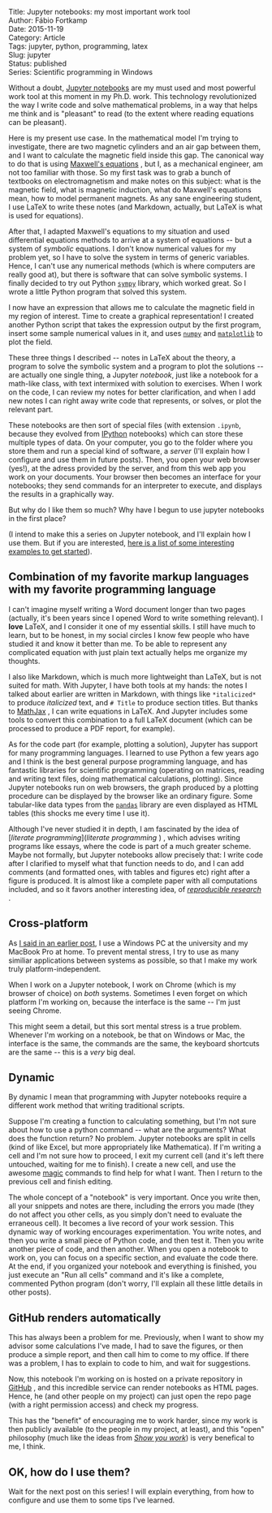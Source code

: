 Title: Jupyter notebooks: my most important work tool  
Author: Fábio Fortkamp  
Date: 2015-11-19  
Category: Article  
Tags: jupyter, python, programming, latex  
Slug: jupyter  
Status: published  
Series: Scientific programming in Windows  

Without a doubt, [Jupyter notebooks](http://jupyter.org/ ) 
 are my must used and most powerful work tool at this moment in my Ph.D. work. This technology revolutionized the way I write code and solve  mathematical problems, in a way that helps me think and is "pleasant" to read (to the extent where reading equations can be pleasant).

Here is my present use case. In the mathematical model I'm trying to investigate, there are two magnetic cylinders and an air gap between them, and I want to calculate the magnetic field inside this gap. The canonical way to do that is using [Maxwell's equations](https://en.wikipedia.org/wiki/Maxwell%27s_equations ) 
, but I, as a mechanical engineer, am not too familiar with those. So my first task was to grab a bunch of textbooks on electromagnetism and make notes on this subject: what is the magnetic field, what is magnetic induction, what do Maxwell's equations mean, how to model permanent magnets. As any sane engineering student, I use LaTeX to write these notes (and Markdown, actually, but LaTeX is what is used for equations).

After that, I adapted Maxwell's equations to my situation and used differential equations methods to arrive at a system of equations -- but a system of *symbolic* equations. I don't know numerical values for my problem yet, so I have to solve the system in terms of generic variables. Hence, I can't use any numerical methods (which is where computers are really good at), but there is software that can solve symbolic systems. I finally decided to try out Python [`sympy`](http://www.sympy.org/en/index.html ) 
 library, which worked great. So I wrote a little Python program that solved this system.

I now have an expression that allows me to calculate the magnetic field in my region of interest. Time to create a graphical representation! I created another Python script that takes the expression output by the first program, insert some sample numerical values in it, and uses [`numpy`](http://www.numpy.org/) 
 and [`matplotlib`](http://matplotlib.org/ ) 
 to plot the field.

These three things I described -- notes in LaTeX about the theory, a program to solve the symbolic system and a program to plot the solutions -- are actually one single thing, a Jupyter *notebook*, just like a notebook for a math-like class, with text intermixed with solution to exercises. When I work on the code, I can review my notes for better clarification, and when I add new notes I can right away write code that represents, or solves, or plot the relevant part.

These notebooks are then sort of special files (with extension `.ipynb`, because they evolved from [IPython](http://ipython.org/) notebooks) which can store these multiple types of data. On your computer, you go to the folder where you store them and run a special kind of software, a *server* (I'll explain how I configure and use them in future posts). Then, you open your web browser (yes!), at the adress provided by the server, and from this web app you work on your documents. Your browser then becomes an interface for your notebooks; they send commands for an interpreter to execute, and displays the results in a graphically way. 

But why do I like them so much? Why have I begun to use jupyter notebooks in the first place?

(I intend to make this a series on Jupyter notebook, and I'll explain how I use them. But if you are interested, [here is a list of some interesting examples to get started](https://github.com/ipython/ipython/wiki/A-gallery-of-interesting-IPython-Notebooks)).

## Combination of my favorite markup languages with my favorite programming language

I can't imagine myself writing a Word document longer than two pages (actually, it's been years since I opened Word to write something relevant). I **love** LaTeX, and I consider it one of my essential skills. I still have much to learn, but to be honest, in my social circles I know few people who have studied it and know it better than me. To be able to represent any complicated equation with just plain text actually helps me organize my thoughts.

I also like Markdown, which is much more lightweight than LaTeX, but is not suited for math. With Jupyter, I have both tools at my hands: the notes I talked about earlier are written in Markdown, with things like `*italicized*` to produce *italicized* text, and `# Title` to produce section titles. But thanks to [MathJax](https://www.mathjax.org/ ) 
, I can write equations in LaTeX. And Jupyter includes some tools to convert this combination to a full LaTeX document (which can be processed to produce a PDF report, for example).

As for the code part (for example, plotting a solution), Jupyter has support for many programming languages. I learned to use Python a few years ago and I think is the best general purpose programming language, and has fantastic libraries for scientific programming (operating on matrices, reading and writing text files, doing mathematical calculations, plotting). Since Jupyter notebooks run on web browsers, the graph produced by a plotting procedure can be displayed by the browser like an ordinary figure. Some tabular-like data types from the [`pandas`](http://pandas.pydata.org/ ) 
 library are even displayed as HTML tables (this shocks me every time I use it).

Although I've never studied it in depth, I am fascinated by the idea of [*literate programming*](*literate programming* ) 
, which advises writing programs like essays, where the code is part of a much greater scheme. Maybe not formally, but Jupyter notebooks allow precisely that: I write code after I clarified to myself what that function needs to do, and I can add comments (and formatted ones, with tables and figures etc) right after a figure is produced. It is almost like a complete paper with all computations included, and so it favors another interesting idea, of [*reproducible research*](http://www.jstatsoft.org/article/view/v046i03 ) 
.

## Cross-platform

As [I said in an earlier post](http://thermocode.net/blog/tech/ ), I use a Windows PC at the university and my MacBook Pro at home. To prevent mental stress, I try to use as many similiar applications between systems as possible, so that I make my work truly platform-independent.

When I work on a Jupyter notebook, I work on Chrome (which is my browser of choice) on *both* systems. Sometimes I even forget on which platform I'm working on, because the interface is the same -- I'm just seeing Chrome.

This might seem a detail, but this sort mental stress is a true problem. Whenever I'm working on a notebook, be that on Windows or Mac, the interface is the same, the commands are the same, the keyboard shortcuts are the same -- this is a *very* big deal.

## Dynamic

By dynamic I mean that programming with Jupyter notebooks require a different work method that writing traditional scripts.

Suppose I'm creating a function to calculating something, but I'm not sure about how to use a python command -- what are the arguments? What does the function return? No problem. Jupyter notebooks are split in cells (kind of like Excel, but more appropriately like Mathematica). If I'm writing a cell and I'm not sure how to proceed, I exit my current cell (and it's left there untouched, waiting for me to finish). I create a new cell, and use the awesome [magic](http://ipython.org/ipython-doc/dev/interactive/tutorial.html#magics-explained ) 
 commands to find help for what I want. Then I return to the previous cell and finish editing.

The whole concept of a "notebook" is very important. Once you write then, all your snippets and notes are there, including the errors you made (they do not affect you other cells, as you simply don't need to evaluate the erraneous cell). It becomes a live record of your work session. This dynamic way of working encourages experimentation. You write notes, and then you write a small piece of Python code, and then test it. Then you write another piece of code, and then another. When you open a notebook to work on, you can focus on a specific section, and evaluate the code there. At the end, if you organized your notebook and everything is finished, you just execute an "Run all cells" command and it's like a complete, commented Python program (don't worry, I'll explain all these little details in other posts).

## GitHub renders automatically

This has always been a problem for me. Previously, when I want to show my advisor some calculations I've made, I had to save the figures, or then produce a simple report, and then call him to come to my office. If there was a problem, I has to explain to code to him, and wait for suggestions.

Now, this notebook I'm working on is hosted on a private repository in [GitHub](http://github.com ) 
, and this incredible service can render notebooks as HTML pages. Hence, he (and other people on my project) can just open the repo page (with a right permission access) and check my progress. 

This has the "benefit" of encouraging me to work harder, since my work is then publicly available  (to the people in my project, at least), and this "open" philosophy (much like the ideas from [*Show you work*](http://thermocode.net/blog/welcome/ )) is very benefical to me, I think.

## OK, how do I use them?

Wait for the next post on this series! I will explain everything, from how to configure and use them to some tips I've learned.
